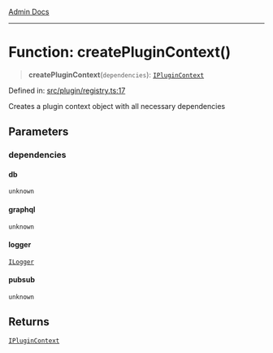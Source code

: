 [Admin Docs](/)

***

# Function: createPluginContext()

> **createPluginContext**(`dependencies`): [`IPluginContext`](../../types/interfaces/IPluginContext.md)

Defined in: [src/plugin/registry.ts:17](https://github.com/Sourya07/talawa-api/blob/cfbd515d04ffba748b09232a33807f1845dd1878/src/plugin/registry.ts#L17)

Creates a plugin context object with all necessary dependencies

## Parameters

### dependencies

#### db

`unknown`

#### graphql

`unknown`

#### logger

[`ILogger`](../../types/interfaces/ILogger.md)

#### pubsub

`unknown`

## Returns

[`IPluginContext`](../../types/interfaces/IPluginContext.md)
